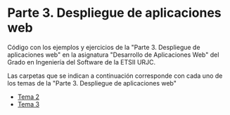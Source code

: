 # Parte 3. Despliegue de aplicaciones web

Código con los ejemplos y ejercicios de la "Parte 3. Despliegue de aplicaciones web" en la asignatura "Desarrollo de Aplicaciones Web" del Grado en Ingeniería del Software de la ETSII URJC.

Las carpetas que se indican a continuación corresponde con cada uno de los temas de la "Parte 3. Despliegue de aplicaciones web"

* [Tema 2](tema_2)
* [Tema 3](tema_3)